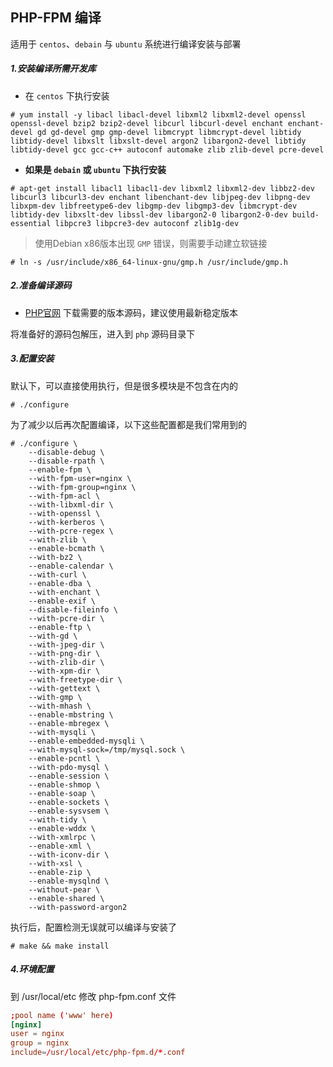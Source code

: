 ## PHP-FPM 编译

适用于 `centos`、`debain` 与 `ubuntu` 系统进行编译安装与部署

##### 1.安装编译所需开发库

- 在 `centos` 下执行安装

```shell
# yum install -y libacl libacl-devel libxml2 libxml2-devel openssl openssl-devel bzip2 bzip2-devel libcurl libcurl-devel enchant enchant-devel gd gd-devel gmp gmp-devel libmcrypt libmcrypt-devel libtidy libtidy-devel libxslt libxslt-devel argon2 libargon2-devel libtidy libtidy-devel gcc gcc-c++ autoconf automake zlib zlib-devel pcre-devel
```

- **如果是 `debain` 或 `ubuntu` 下执行安装**

```shell
# apt-get install libacl1 libacl1-dev libxml2 libxml2-dev libbz2-dev libcurl3 libcurl3-dev enchant libenchant-dev libjpeg-dev libpng-dev libxpm-dev libfreetype6-dev libgmp-dev libgmp3-dev libmcrypt-dev libtidy-dev libxslt-dev libssl-dev libargon2-0 libargon2-0-dev build-essential libpcre3 libpcre3-dev autoconf zlib1g-dev
```

> 使用Debian x86版本出现 `GMP` 错误，则需要手动建立软链接

```shell
# ln -s /usr/include/x86_64-linux-gnu/gmp.h /usr/include/gmp.h
```

##### 2.准备编译源码

- [PHP官网](http://php.net/downloads.php) 下载需要的版本源码，建议使用最新稳定版本

将准备好的源码包解压，进入到 `php` 源码目录下

##### 3.配置安装

默认下，可以直接使用执行，但是很多模块是不包含在内的

```shell
# ./configure
```

为了减少以后再次配置编译，以下这些配置都是我们常用到的

```shell
# ./configure \
    --disable-debug \
    --disable-rpath \
    --enable-fpm \
    --with-fpm-user=nginx \
    --with-fpm-group=nginx \
    --with-fpm-acl \
    --with-libxml-dir \
    --with-openssl \
    --with-kerberos \
    --with-pcre-regex \
    --with-zlib \
    --enable-bcmath \
    --with-bz2 \
    --enable-calendar \
    --with-curl \
    --enable-dba \
    --with-enchant \
    --enable-exif \
    --disable-fileinfo \
    --with-pcre-dir \
    --enable-ftp \
    --with-gd \
    --with-jpeg-dir \
    --with-png-dir \
    --with-zlib-dir \
    --with-xpm-dir \
    --with-freetype-dir \
    --with-gettext \
    --with-gmp \
    --with-mhash \
    --enable-mbstring \
    --enable-mbregex \
    --with-mysqli \
    --enable-embedded-mysqli \
    --with-mysql-sock=/tmp/mysql.sock \
    --enable-pcntl \
    --with-pdo-mysql \
    --enable-session \
    --enable-shmop \
    --enable-soap \
    --enable-sockets \
    --enable-sysvsem \
    --with-tidy \
    --enable-wddx \
    --with-xmlrpc \
    --enable-xml \
    --with-iconv-dir \
    --with-xsl \
    --enable-zip \
    --enable-mysqlnd \
    --without-pear \
    --enable-shared \
    --with-password-argon2
```

执行后，配置检测无误就可以编译与安装了

```shell
# make && make install
```

##### 4.环境配置

到 /usr/local/etc 修改 php-fpm.conf 文件

```conf
;pool name ('www' here)
[nginx]
user = nginx
group = nginx
include=/usr/local/etc/php-fpm.d/*.conf
```